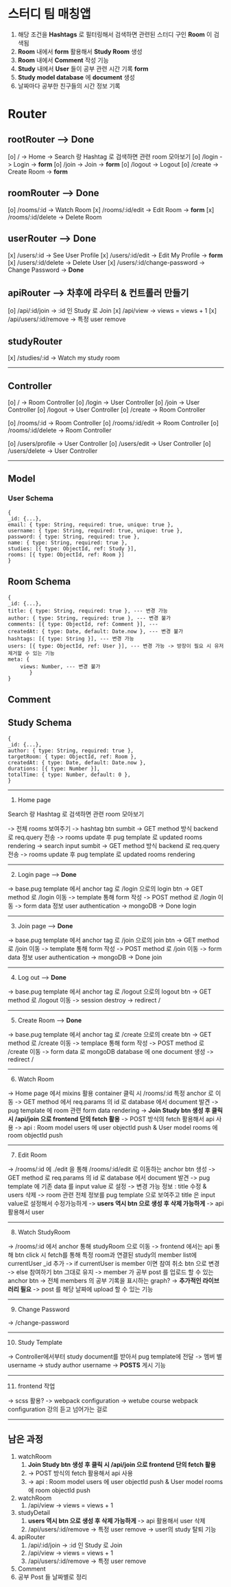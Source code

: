 # 스터디 팀 매칭앱

1. 해당 조건을 **Hashtags** 로 필터링해서 검색하면 관련된 스터디 구인 **Room** 이 검색됨
2. **Room** 내에서 **form** 활용해서 **Study Room** 생성
3. **Room** 내에서 **Comment** 작성 기능
4. **Study** 내에서 **User** 들이 공부 관련 시간 기록 **form**
5. **Study model database** 에 **document** 생성
6. 날짜마다 공부한 친구들의 시간 정보 기록

# Router

## rootRouter --> __Done__ 

[o] / -> Home -> Search 랑 Hashtag 로 검색하면 관련 room 모아보기
[o] /login -> Login -> __form__
[o] /join -> Join -> __form__
[o] /logout -> Logout
[o] /create -> Create Room -> __form__

## roomRouter --> __Done__

[o] /rooms/:id -> Watch Room
[x] /rooms/:id/edit -> Edit Room -> __form__
[x] /rooms/:id/delete -> Delete Room

## userRouter --> __Done__

[x] /users/:id -> See User Profile
[x] /users/:id/edit -> Edit My Profile -> __form__
[x] /users/:id/delete -> Delete User
[x] /users/:id/change-password -> Change Password -> __Done__

## apiRouter --> __차후에 라우터 & 컨트롤러 만들기__

[o] /api/:id/join -> :id 인 Study 로 Join
[x] /api/view -> views = views + 1
[x] /api/users/:id/remove -> 특정 user remove

## studyRouter

[x] /studies/:id -> Watch my study room

----------------------------------------------------------------

## Controller

[o] / -> Room Controller
[o] /login -> User Controller
[o] /join -> User Controller
[o] /logout -> User Controller
[o] /create -> Room Controller

[o] /rooms/:id -> Room Controller
[o] /rooms/:id/edit -> Room Controller
[o] /rooms/:id/delete -> Room Controller

[o] /users/profile -> User Controller
[o] /users/edit -> User Controller
[o] /users/delete -> User Controller


----------------------------------------------------------------

## Model

### User Schema
    {
    _id: {...},
    email: { type: String, required: true, unique: true },
    username: { type: String, required: true, unique: true },
    password: { type: String, required: true },
    name: { type: String, required: true },
    studies: [{ type: ObjectId, ref: Study }],
    rooms: [{ type: ObjectId, ref: Room }]
    }

## Room Schema 
    {
    _id: {...},
    title: { type: String, required: true }, --- 변경 가능
    author: { type: String, required: true }, --- 변경 불가
    comments: [{ type: ObjectId, ref: Comment }], --- 
    createdAt: { type: Date, default: Date.now }, --- 변경 불가
    hashtags: [{ type: String }], --- 변경 가능
    users: [{ type: ObjectId, ref: User }], --- 변경 가능 -> 방장이 필요 시 유저 제거할 수 있는 기능
    meta: {
        views: Number, --- 변경 불가
           }
    }

## Comment

## Study Schema 
    {
    _id: {...},
    author: { type: String, required: true },
    targetRoom: { type: ObjectId, ref: Room },
    createdAt: { type: Date, default: Date.now },
    durations: [{ type: Number }],
    totalTime: { type: Number, default: 0 },
    }


----------------------------------------------------------------


1. Home page

Search 랑 Hashtag 로 검색하면 관련 room 모아보기

-> 전체 rooms 보여주기
-> hashtag btn sumbit -> GET method 방식 backend 로 req.query 전송 -> rooms update 후 pug template 로 updated rooms rendering
-> search input sumbit -> GET method 방식 backend 로 req.query 전송 -> rooms update 후 pug template 로 updated rooms rendering 


----------------------------------------------------------------

2. Login page --> __Done__

-> base.pug template 에서 anchor tag 로 /login 으로의 login btn
-> GET method 로 /login 이동 -> template 통해 form 작성 -> POST method 로 /login 이동 -> form data 정보 user authentication
-> mongoDB 
-> Done login


----------------------------------------------------------------


3. Join page --> __Done__

-> base.pug template 에서 anchor tag 로 /join 으로의 join btn
-> GET method 로 /join 이동 -> template 통해 form 작성 -> POST method 로 /join 이동 -> form data 정보 user authentication
-> mongoDB 
-> Done join


----------------------------------------------------------------

4. Log out --> __Done__

-> base.pug template 에서 anchor tag 로 /logout 으로의 logout btn
-> GET method 로 /logout 이동 -> session destroy -> redirect /


----------------------------------------------------------------


5. Create Room --> __Done__

-> base.pug template 에서 anchor tag 로 /create 으로의 create btn
-> GET method 로 /create 이동 -> templace 통해 form 작성 -> POST method 로 /create 이동 
-> form data 로 mongoDB database 에 one document 생성
-> redirect /


----------------------------------------------------------------


6. Watch Room

-> Home page 에서 mixins 활용 container 클릭 시 /rooms/:id 특정 anchor 로 이동
-> GET method 에서 req.params 의 id 로 database 에서 document 발견 -> pug template 에 room 관련 form data rendering
-> __Join Study btn 생성 후 클릭 시 /api/join 으로 frontend 단의 fetch 활용__
-> POST 방식의 fetch 활용해서 api 사용
-> api : Room model users 에 user objectId push & User model rooms 에 room objectId push


----------------------------------------------------------------


7. Edit Room

-> /rooms/:id 에 ./edit 을 통해 /rooms/:id/edit 로 이동하는 anchor btn 생성
-> GET method 로 req.params 의 id 로 database 에서 document 발견 -> pug template 에 기존 data 를 input value 로 설정
-> 변경 가능 정보 : title 수정 & users 삭제
-> room 관련 전체 정보를 pug template 으로 보여주고 title 은 input value로 설정해서 수정가능하게
-> __users 역시 btn 으로 생성 후 삭제 가능하게__ -> api 활용해서 user

----------------------------------------------------------------

8. Watch StudyRoom

-> /rooms/:id 에서 anchor 통해 studyRoom 으로 이동
-> frontend 에서는 api 통해 btn click 시 fetch를 통해 특정 room과 연결된 study의 member list에 currentUser _id 추가
-> if currentUser is member 이면 참여 취소 btn 으로 변경
-> else 참여하기 btn 그대로 유지
-> member 가 공부 post 를 업로드 할 수 있는 anchor btn
-> 전체 members 의 공부 기록을 표시하는 graph? -> __추가적인 라이브러리 필요__
-> post 를 해당 날짜에 upload 할 수 있는 기능 

----------------------------------------------------------------

9. Change Password

-> /change-password

----------------------------------------------------------------

10. Study Template

-> Controller에서부터 study document를 받아서 pug template에 전달
-> 멤버 별 username
-> study author username
-> __POSTS__ 게시 기능

----------------------------------------------------------------

11. frontend 작업

-> scss 활용?
-> webpack configuration
-> wetube course webpack configuration 강의 듣고 넘어가는 걸로

----------------------------------------------------------------

## 남은 과정

1. watchRoom
   1. __Join Study btn 생성 후 클릭 시 /api/join 으로 frontend 단의 fetch 활용__
   2. -> POST 방식의 fetch 활용해서 api 사용
   3. -> api : Room model users 에 user objectId push & User model rooms 에 room objectId push
2. watchRoom
   1. /api/view -> views = views + 1 
3. studyDetail
   1. __users 역시 btn 으로 생성 후 삭제 가능하게__ -> api 활용해서 user 삭제
   2. /api/users/:id/remove -> 특정 user remove -> user의 study 탈퇴 기능
4. apiRouter
   1. /api/:id/join -> :id 인 Study 로 Join
   2. /api/view -> views = views + 1
   3. /api/users/:id/remove -> 특정 user remove
5. Comment
6. 공부 Post 들 날짜별로 정리
